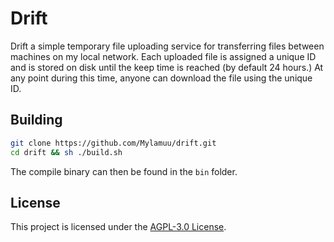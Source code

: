 # Drift

Drift a simple temporary file uploading service for transferring files between machines on my local network. Each uploaded file is assigned a unique ID and is stored on disk until the keep time is reached (by default 24 hours.) At any point during this time, anyone can download the file using the unique ID.

## Building

```sh
git clone https://github.com/Mylamuu/drift.git
cd drift && sh ./build.sh
```

The compile binary can then be found in the `bin` folder.

## License

This project is licensed under the [AGPL-3.0 License](LICENSE).